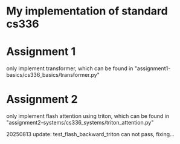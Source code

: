 # My implementation of standard cs336


# Assignment 1
only implement transformer, which can be found in "assignment1-basics/cs336_basics/transformer.py"


# Assignment 2
only implement flash attention using triton, which can be found in "assignment2-systems/cs336_systems/triton_attention.py"

20250813 update: test_flash_backward_triton can not pass, fixing...


